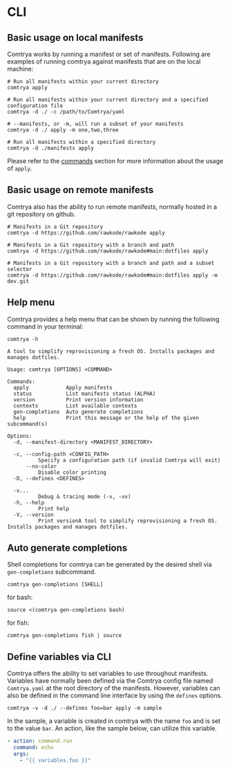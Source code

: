 # CLI

## Basic usage on local manifests

Comtrya works by running a manifest or set of manifests. Following are examples of running comtrya against manifests that are on the local machine:

```shell
# Run all manifests within your current directory
comtrya apply

# Run all manifests within your current directory and a specified configuration file
comtrya -d ./ -c /path/to/Comtrya/yaml

# --manifests, or -m, will run a subset of your manifests
comtrya -d ./ apply -m one,two,three

# Run all manifests within a specified directory
comtrya -d ./manifests apply
```

Please refer to the [commands](commands.md) section for more information about the usage of `apply`.

## Basic usage on remote manifests

Comtrya also has the ability to run remote manifests, normally hosted in a git repository on github.

```shell
# Manifests in a Git repository
comtrya -d https://github.com/rawkode/rawkode apply

# Manifests in a Git repository with a branch and path
comtrya -d https://github.com/rawkode/rawkode#main:dotfiles apply

# Manifests in a Git repository with a branch and path and a subset selector
comtrya -d https://github.com/rawkode/rawkode#main:dotfiles apply -m dev.git
```

## Help menu

Comtrya provides a help menu that can be shown by running the following command in your terminal:

```shell
comtrya -h
```

```shell
A tool to simplify reprovisioning a fresh OS. Installs packages and manages dotfiles.

Usage: comtrya [OPTIONS] <COMMAND>

Commands:
  apply            Apply manifests
  status           List manifests status (ALPHA)
  version          Print version information
  contexts         List available contexts
  gen-completions  Auto generate completions
  help             Print this message or the help of the given subcommand(s)

Options:
  -d, --manifest-directory <MANIFEST_DIRECTORY>

  -c, --config-path <CONFIG_PATH>
          Specify a configuration path (if invalid Comtrya will exit)
      --no-color
          Disable color printing
  -D, --defines <DEFINES>

  -v...
          Debug & tracing mode (-v, -vv)
  -h, --help
          Print help
  -V, --version
          Print versionA tool to simplify reprovisioning a fresh OS. Installs packages and manages dotfiles.
```

## Auto generate completions

Shell completions for comtrya can be generated by the desired shell via `gen-completions` subcommand.

```shell
comtrya gen-completions [SHELL]
```

for bash:
```shell
source <(comtrya gen-completions bash)
```

for fish:
```shell
comtrya gen-completions fish | source
```

## Define variables via CLI

Comtrya offers the ability to set variables to use throughout manifests. Variables have normally been defined via the Comtrya config file named `Comtrya.yaml` at the root directory of the manifests. However, variables can also be defined in the command line interface by using the `defines` options.

```shell
comtrya -v -d ./ --defines foo=bar apply -m sample
```

In the sample, a variable is created in comtrya with the name `foo` and is set to the value `bar`. An action, like the sample below, can utilize this variable.

```yaml
- action: command.run
  command: echo
  args:
    - "{{ variables.foo }}"
```
